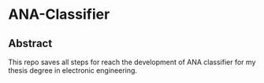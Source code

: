 # ANA-Classifier

## Abstract
This repo saves all steps for reach the development of ANA classifier for my thesis degree in electronic engineering. 
